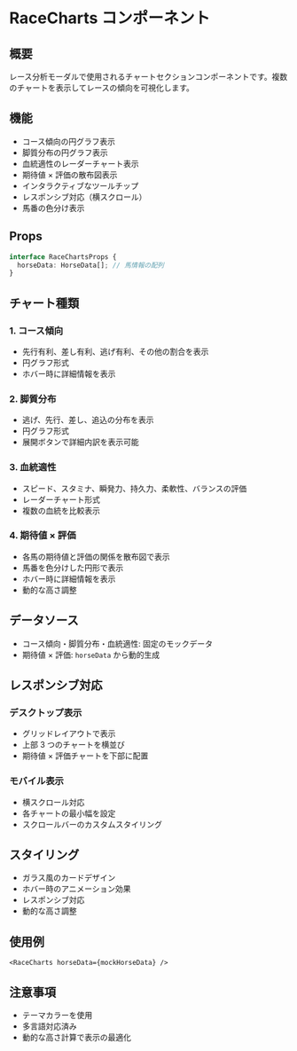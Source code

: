 # RaceCharts コンポーネント

## 概要

レース分析モーダルで使用されるチャートセクションコンポーネントです。複数のチャートを表示してレースの傾向を可視化します。

## 機能

- コース傾向の円グラフ表示
- 脚質分布の円グラフ表示
- 血統適性のレーダーチャート表示
- 期待値 × 評価の散布図表示
- インタラクティブなツールチップ
- レスポンシブ対応（横スクロール）
- 馬番の色分け表示

## Props

```typescript
interface RaceChartsProps {
  horseData: HorseData[]; // 馬情報の配列
}
```

## チャート種類

### 1. コース傾向

- 先行有利、差し有利、逃げ有利、その他の割合を表示
- 円グラフ形式
- ホバー時に詳細情報を表示

### 2. 脚質分布

- 逃げ、先行、差し、追込の分布を表示
- 円グラフ形式
- 展開ボタンで詳細内訳を表示可能

### 3. 血統適性

- スピード、スタミナ、瞬発力、持久力、柔軟性、バランスの評価
- レーダーチャート形式
- 複数の血統を比較表示

### 4. 期待値 × 評価

- 各馬の期待値と評価の関係を散布図で表示
- 馬番を色分けした円形で表示
- ホバー時に詳細情報を表示
- 動的な高さ調整

## データソース

- コース傾向・脚質分布・血統適性: 固定のモックデータ
- 期待値 × 評価: `horseData` から動的生成

## レスポンシブ対応

### デスクトップ表示

- グリッドレイアウトで表示
- 上部 3 つのチャートを横並び
- 期待値 × 評価チャートを下部に配置

### モバイル表示

- 横スクロール対応
- 各チャートの最小幅を設定
- スクロールバーのカスタムスタイリング

## スタイリング

- ガラス風のカードデザイン
- ホバー時のアニメーション効果
- レスポンシブ対応
- 動的な高さ調整

## 使用例

```tsx
<RaceCharts horseData={mockHorseData} />
```

## 注意事項

- テーマカラーを使用
- 多言語対応済み
- 動的な高さ計算で表示の最適化
